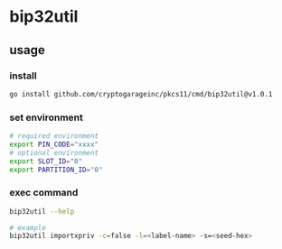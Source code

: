 # bip32util

## usage

### install

```bash
go install github.com/cryptogarageinc/pkcs11/cmd/bip32util@v1.0.1
```

### set environment

```bash
# required environment
export PIN_CODE="xxxx"
# optional environment
export SLOT_ID="0"
export PARTITION_ID="0"
```

### exec command

```bash
bip32util --help

# example
bip32util importxpriv -c=false -l=<label-name> -s=<seed-hex>
```
